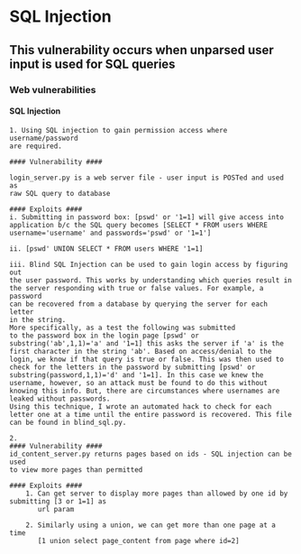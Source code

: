 # SQL Injection #

## This vulnerability occurs when unparsed user input is used for SQL queries ##


### Web vulnerabilities ###

#### SQL Injection ####
    1. Using SQL injection to gain permission access where username/password
    are required.

    #### Vulnerability ####

    login_server.py is a web server file - user input is POSTed and used as
    raw SQL query to database

    #### Exploits ####
    i. Submitting in password box: [pswd' or '1=1] will give access into
    application b/c the SQL query becomes [SELECT * FROM users WHERE
    username='username' and passwords='pswd' or '1=1']

    ii. [pswd' UNION SELECT * FROM users WHERE '1=1]

    iii. Blind SQL Injection can be used to gain login access by figuring out
    the user password. This works by understanding which queries result in
    the server responding with true or false values. For example, a password
    can be recovered from a database by querying the server for each letter
    in the string. 
    More specifically, as a test the following was submitted
    to the password box in the login page [pswd' or
    substring('ab',1,1)='a' and '1=1] this asks the server if 'a' is the
    first character in the string 'ab'. Based on access/denial to the
    login, we know if that query is true or false. This was then used to
    check for the letters in the password by submitting [pswd' or
    substring(password,1,1)='d' and '1=1]. In this case we knew the
    username, however, so an attack must be found to do this without
    knowing this info. But, there are circumstances where usernames are
    leaked without passwords.
    Using this technique, I wrote an automated hack to check for each
    letter one at a time until the entire password is recovered. This file
    can be found in blind_sql.py.

    2.
    #### Vulnerability ####
    id_content_server.py returns pages based on ids - SQL injection can be used
    to view more pages than permitted

    #### Exploits ####
        1. Can get server to display more pages than allowed by one id by submitting [3 or 1=1] as
           url param

        2. Similarly using a union, we can get more than one page at a time
           [1 union select page_content from page where id=2]
